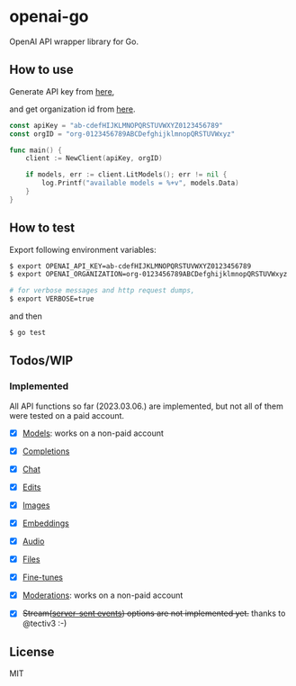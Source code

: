# openai-go

OpenAI API wrapper library for Go.

## How to use

Generate API key from [here](https://platform.openai.com/account/api-keys),

and get organization id from [here](https://platform.openai.com/account/org-settings).

```go
const apiKey = "ab-cdefHIJKLMNOPQRSTUVWXYZ0123456789"
const orgID = "org-0123456789ABCDefghijklmnopQRSTUVWxyz"

func main() {
    client := NewClient(apiKey, orgID)

    if models, err := client.LitModels(); err != nil {
        log.Printf("available models = %+v", models.Data)
    }
}
```

## How to test

Export following environment variables:

```bash
$ export OPENAI_API_KEY=ab-cdefHIJKLMNOPQRSTUVWXYZ0123456789
$ export OPENAI_ORGANIZATION=org-0123456789ABCDefghijklmnopQRSTUVWxyz

# for verbose messages and http request dumps,
$ export VERBOSE=true

```

and then

```bash
$ go test
```

## Todos/WIP

### Implemented

All API functions so far (2023.03.06.) are implemented, but not all of them were tested on a paid account.

- [X] [Models](https://platform.openai.com/docs/api-reference/models): works on a non-paid account
- [X] [Completions](https://platform.openai.com/docs/api-reference/completions)
- [X] [Chat](https://platform.openai.com/docs/api-reference/chat)
- [X] [Edits](https://platform.openai.com/docs/api-reference/edits)
- [X] [Images](https://platform.openai.com/docs/api-reference/images)
- [X] [Embeddings](https://platform.openai.com/docs/api-reference/embeddings)
- [X] [Audio](https://platform.openai.com/docs/api-reference/audio)
- [X] [Files](https://platform.openai.com/docs/api-reference/files)
- [X] [Fine-tunes](https://platform.openai.com/docs/api-reference/fine-tunes)
- [X] [Moderations](https://platform.openai.com/docs/api-reference/moderations): works on a non-paid account

- [X] ~~Stream([server-sent events](https://developer.mozilla.org/en-US/docs/Web/API/Server-sent_events/Using_server-sent_events#event_stream_format)) options are not implemented yet.~~ thanks to @tectiv3 :-)

## License

MIT

